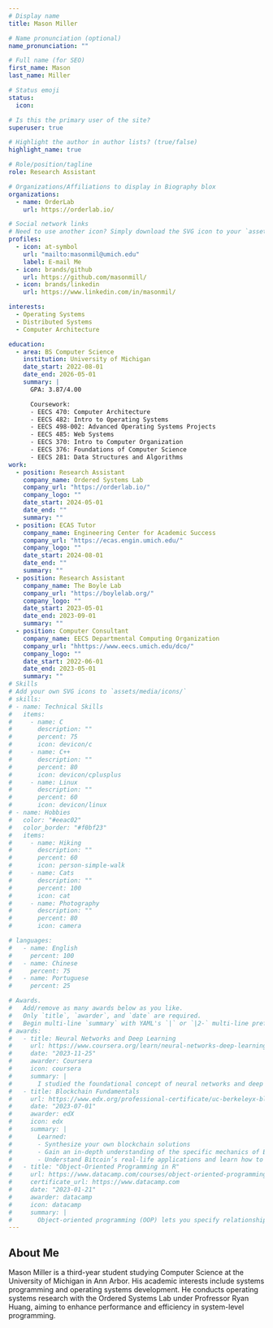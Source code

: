 ```yaml
---
# Display name
title: Mason Miller

# Name pronunciation (optional)
name_pronunciation: ""

# Full name (for SEO)
first_name: Mason
last_name: Miller

# Status emoji
status:
  icon:

# Is this the primary user of the site?
superuser: true

# Highlight the author in author lists? (true/false)
highlight_name: true

# Role/position/tagline
role: Research Assistant

# Organizations/Affiliations to display in Biography blox
organizations:
  - name: OrderLab
    url: https://orderlab.io/

# Social network links
# Need to use another icon? Simply download the SVG icon to your `assets/media/icons/` folder.
profiles:
  - icon: at-symbol
    url: "mailto:masonmil@umich.edu"
    label: E-mail Me
  - icon: brands/github
    url: https://github.com/masonmill/
  - icon: brands/linkedin
    url: https://www.linkedin.com/in/masonmil/

interests:
  - Operating Systems
  - Distributed Systems
  - Computer Architecture

education:
  - area: BS Computer Science
    institution: University of Michigan
    date_start: 2022-08-01
    date_end: 2026-05-01
    summary: |
      GPA: 3.87/4.00

      Coursework:
      - EECS 470: Computer Architecture
      - EECS 482: Intro to Operating Systems
      - EECS 498-002: Advanced Operating Systems Projects
      - EECS 485: Web Systems
      - EECS 370: Intro to Computer Organization
      - EECS 376: Foundations of Computer Science
      - EECS 281: Data Structures and Algorithms
work:
  - position: Research Assistant
    company_name: Ordered Systems Lab
    company_url: "https://orderlab.io/"
    company_logo: ""
    date_start: 2024-05-01
    date_end: ""
    summary: ""
  - position: ECAS Tutor
    company_name: Engineering Center for Academic Success
    company_url: "https://ecas.engin.umich.edu/"
    company_logo: ""
    date_start: 2024-08-01
    date_end: ""
    summary: ""
  - position: Research Assistant
    company_name: The Boyle Lab
    company_url: "https://boylelab.org/"
    company_logo: ""
    date_start: 2023-05-01
    date_end: 2023-09-01
    summary: ""
  - position: Computer Consultant
    company_name: EECS Departmental Computing Organization
    company_url: "hhttps://www.eecs.umich.edu/dco/"
    company_logo: ""
    date_start: 2022-06-01
    date_end: 2023-05-01
    summary: ""
# Skills
# Add your own SVG icons to `assets/media/icons/`
# skills:
# - name: Technical Skills
#   items:
#     - name: C
#       description: ""
#       percent: 75
#       icon: devicon/c
#     - name: C++
#       description: ""
#       percent: 80
#       icon: devicon/cplusplus
#     - name: Linux
#       description: ""
#       percent: 60
#       icon: devicon/linux
# - name: Hobbies
#   color: "#eeac02"
#   color_border: "#f0bf23"
#   items:
#     - name: Hiking
#       description: ""
#       percent: 60
#       icon: person-simple-walk
#     - name: Cats
#       description: ""
#       percent: 100
#       icon: cat
#     - name: Photography
#       description: ""
#       percent: 80
#       icon: camera

# languages:
#   - name: English
#     percent: 100
#   - name: Chinese
#     percent: 75
#   - name: Portuguese
#     percent: 25

# Awards.
#   Add/remove as many awards below as you like.
#   Only `title`, `awarder`, and `date` are required.
#   Begin multi-line `summary` with YAML's `|` or `|2-` multi-line prefix and indent 2 spaces below.
# awards:
#   - title: Neural Networks and Deep Learning
#     url: https://www.coursera.org/learn/neural-networks-deep-learning
#     date: "2023-11-25"
#     awarder: Coursera
#     icon: coursera
#     summary: |
#       I studied the foundational concept of neural networks and deep learning. By the end, I was familiar with the significant technological trends driving the rise of deep learning; build, train, and apply fully connected deep neural networks; implement efficient (vectorized) neural networks; identify key parameters in a neural network’s architecture; and apply deep learning to your own applications.
#   - title: Blockchain Fundamentals
#     url: https://www.edx.org/professional-certificate/uc-berkeleyx-blockchain-fundamentals
#     date: "2023-07-01"
#     awarder: edX
#     icon: edx
#     summary: |
#       Learned:
#       - Synthesize your own blockchain solutions
#       - Gain an in-depth understanding of the specific mechanics of Bitcoin
#       - Understand Bitcoin’s real-life applications and learn how to attack and destroy Bitcoin, Ethereum, smart contracts and Dapps, and alternatives to Bitcoin’s Proof-of-Work consensus algorithm
#   - title: "Object-Oriented Programming in R"
#     url: https://www.datacamp.com/courses/object-oriented-programming-with-s3-and-r6-in-r
#     certificate_url: https://www.datacamp.com
#     date: "2023-01-21"
#     awarder: datacamp
#     icon: datacamp
#     summary: |
#       Object-oriented programming (OOP) lets you specify relationships between functions and the objects that they can act on, helping you manage complexity in your code. This is an intermediate level course, providing an introduction to OOP, using the S3 and R6 systems. S3 is a great day-to-day R programming tool that simplifies some of the functions that you write. R6 is especially useful for industry-specific analyses, working with web APIs, and building GUIs.
---
```


## About Me

Mason Miller is a third-year student studying Computer Science at the University of Michigan in Ann Arbor. His academic interests include systems programming and operating systems development. He conducts operating systems research with the Ordered Systems Lab under Profressor Ryan Huang, aiming to enhance performance and efficiency in system-level programming.
